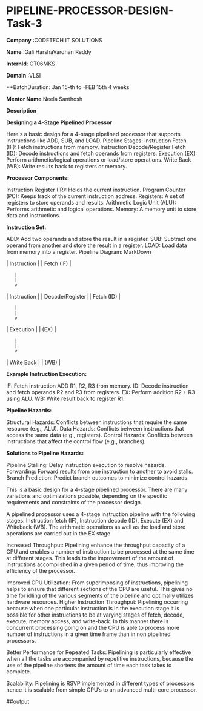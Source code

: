 # PIPELINE-PROCESSOR-DESIGN-Task-3

**Company** :CODETECH IT SOLUTIONS

**Name**    :Gali HarshaVardhan Reddy

**InternId**:  CT06MKS

**Domain**  :VLSI

**BatchDuration: Jan 15-th to -FEB 15th  4 weeks

**Mentor Name**:Neela Santhosh

**Description**

**Designing a 4-Stage Pipelined Processor**

Here's a basic design for a 4-stage pipelined processor that supports instructions like ADD, SUB, and LOAD.
Pipeline Stages:
Instruction Fetch (IF): Fetch instructions from memory.
Instruction Decode/Register Fetch (ID): Decode instructions and fetch operands from registers.
Execution (EX): Perform arithmetic/logical operations or load/store operations.
Write Back (WB): Write results back to registers or memory.

**Processor Components:**

Instruction Register (IR): Holds the current instruction.
Program Counter (PC): Keeps track of the current instruction address.
Registers: A set of registers to store operands and results.
Arithmetic Logic Unit (ALU): Performs arithmetic and logical operations.
Memory: A memory unit to store data and instructions.

**Instruction Set:**

ADD: Add two operands and store the result in a register.
SUB: Subtract one operand from another and store the result in a register.
LOAD: Load data from memory into a register.
Pipeline Diagram:
MarkDown

|  Instruction  |
|  Fetch (IF)   |

       |
       |
       v

| Instruction  |
| Decode/Register|
| Fetch (ID)    |

       |
       |
       v

|     Execution  |
|     (EX)       |

       |
       |
       v

|  Write Back   |
|  (WB)          |


**Example Instruction Execution:**

IF: Fetch instruction ADD R1, R2, R3 from memory.
ID: Decode instruction and fetch operands R2 and R3 from registers.
EX: Perform addition R2 + R3 using ALU.
WB: Write result back to register R1.

**Pipeline Hazards:**

Structural Hazards: Conflicts between instructions that require the same resource (e.g., ALU).
Data Hazards: Conflicts between instructions that access the same data (e.g., registers).
Control Hazards: Conflicts between instructions that affect the control flow (e.g., branches).

**Solutions to Pipeline Hazards:**

Pipeline Stalling: Delay instruction execution to resolve hazards.
Forwarding: Forward results from one instruction to another to avoid stalls.
Branch Prediction: Predict branch outcomes to minimize control hazards.

This is a basic design for a 4-stage pipelined processor. There are many variations and optimizations possible, depending on the specific requirements and constraints of the processor design.

A pipelined processor uses a 4-stage instruction pipeline with the following stages: Instruction fetch (IF), Instruction decode (ID), Execute (EX) and Writeback (WB). The arithmatic operations as well as the load and store operations are carried out in the EX stage.

Increased Throughput: Pipelining enhance the throughput capacity of a CPU and enables a number of instruction to be processed at the same time at different stages. This leads to the improvement of the amount of instructions accomplished in a given period of time, thus improving the efficiency of the processor.

Improved CPU Utilization: From superimposing of instructions, pipelining helps to ensure that different sections of the CPU are useful. This gives no time for idling of the various segments of the pipeline and optimally utilizes hardware resources.
Higher Instruction Throughput: Pipelining occurring because when one particular instruction is in the execution stage it is possible for other instructions to be at varying stages of fetch, decode, execute, memory access, and write-back. In this manner there is concurrent processing going on and the CPU is able to process more number of instructions in a given time frame than in non pipelined processors.

Better Performance for Repeated Tasks: Pipelining is particularly effective when all the tasks are accompanied by repetitive instructions, because the use of the pipeline shortens the amount of time each task takes to complete.

Scalability: Pipelining is RSVP implemented in different types of processors hence it is scalable from simple CPU’s to an advanced multi-core processor.

##output

